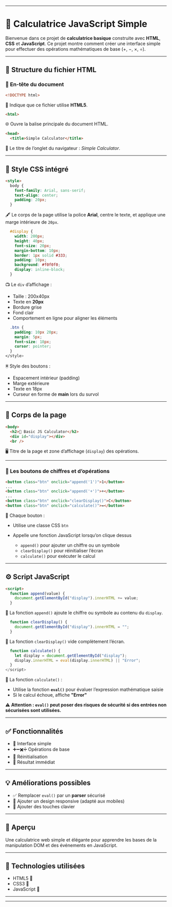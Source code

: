 
---


# 🧮 Calculatrice JavaScript Simple

Bienvenue dans ce projet de **calculatrice basique** construite avec **HTML**, **CSS** et **JavaScript**. Ce projet montre comment créer une interface simple pour effectuer des opérations mathématiques de base (+, −, ×, ÷).

---

## 📄 Structure du fichier HTML

### 🧠 En-tête du document

```html
<!DOCTYPE html>
````

🔧 Indique que ce fichier utilise **HTML5**.

```html
<html>
```

🌐 Ouvre la balise principale du document HTML.

```html
<head>
  <title>Simple Calculator</title>
```

🧩 Le titre de l’onglet du navigateur : *Simple Calculator*.

---

## 🎨 Style CSS intégré

```html
<style>
  body {
    font-family: Arial, sans-serif;
    text-align: center;
    padding: 20px;
  }
```

🖋️ Le corps de la page utilise la police **Arial**, centre le texte, et applique une marge intérieure de `20px`.

```css
  #display {
    width: 200px;
    height: 40px;
    font-size: 20px;
    margin-bottom: 10px;
    border: 1px solid #333;
    padding: 10px;
    background: #f0f0f0;
    display: inline-block;
  }
```

📺 Le `div` d’affichage :

* Taille : 200x40px
* Texte en **20px**
* Bordure grise
* Fond clair
* Comportement en ligne pour aligner les éléments

```css
  .btn {
    padding: 10px 20px;
    margin: 5px;
    font-size: 18px;
    cursor: pointer;
  }
</style>
```

🖲️ Style des boutons :

* Espacement intérieur (padding)
* Marge extérieure
* Texte en 18px
* Curseur en forme de **main** lors du survol

---

## 🧱 Corps de la page

```html
<body>
  <h2>🧮 Basic JS Calculator</h2>
  <div id="display"></div>
  <br />
```

🖥️ Titre de la page et zone d’affichage (`display`) des opérations.

---

### 🧮 Les boutons de chiffres et d’opérations

```html
<button class="btn" onclick="append('1')">1</button>
...
<button class="btn" onclick="append('+')">+</button>
...
<button class="btn" onclick="clearDisplay()">C</button>
<button class="btn" onclick="calculate()">=</button>
```

📌 Chaque bouton :

* Utilise une classe CSS `btn`
* Appelle une fonction JavaScript lorsqu’on clique dessus

  * `append()` pour ajouter un chiffre ou un symbole
  * `clearDisplay()` pour réinitialiser l’écran
  * `calculate()` pour exécuter le calcul

---

## ⚙️ Script JavaScript

```html
<script>
  function append(value) {
    document.getElementById("display").innerHTML += value;
  }
```

🧩 La fonction `append()` ajoute le chiffre ou symbole au contenu du `display`.

```javascript
  function clearDisplay() {
    document.getElementById("display").innerHTML = "";
  }
```

🧼 La fonction `clearDisplay()` vide complètement l’écran.

```javascript
  function calculate() {
    let display = document.getElementById("display");
    display.innerHTML = eval(display.innerHTML) || "Error";
  }
</script>
```

🧠 La fonction `calculate()` :

* Utilise la fonction **`eval()`** pour évaluer l’expression mathématique saisie
* Si le calcul échoue, affiche **"Error"**

⚠️ **Attention : `eval()` peut poser des risques de sécurité si des entrées non sécurisées sont utilisées.**

---

## ✅ Fonctionnalités

* 📱 Interface simple
* ➕➖✖️➗ Opérations de base
* 🔄 Réinitialisation
* 🟰 Résultat immédiat

---

## 💡 Améliorations possibles

* ✅ Remplacer `eval()` par un **parser** sécurisé
* 💅 Ajouter un design responsive (adapté aux mobiles)
* 🔢 Ajouter des touches clavier

---

## 🚀 Aperçu

Une calculatrice web simple et élégante pour apprendre les bases de la manipulation DOM et des événements en JavaScript.

---

## 🧠 Technologies utilisées

* HTML5 🧾
* CSS3 🎨
* JavaScript 🧠

---


---

